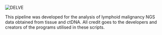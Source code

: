 
![DELVE](https://user-images.githubusercontent.com/37804380/199766751-2135333f-5f1b-4306-9177-0c48851f11b0.png)


 This pipeline was developed for the analysis of lymphoid malignancy NGS data obtained from tissue and ctDNA.
          All credit goes to the developers and creators of the programs utilised in these scripts.
